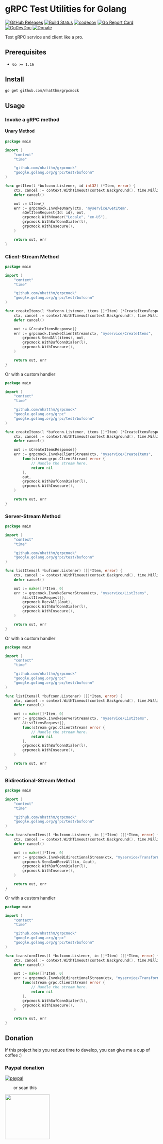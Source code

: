 # gRPC Test Utilities for Golang

[![GitHub Releases](https://img.shields.io/github/v/release/nhatthm/grpcmock)](https://github.com/nhatthm/grpcmock/releases/latest)
[![Build Status](https://github.com/nhatthm/grpcmock/actions/workflows/test.yaml/badge.svg)](https://github.com/nhatthm/grpcmock/actions/workflows/test.yaml)
[![codecov](https://codecov.io/gh/nhatthm/grpcmock/branch/master/graph/badge.svg?token=eTdAgDE2vR)](https://codecov.io/gh/nhatthm/grpcmock)
[![Go Report Card](https://goreportcard.com/badge/github.com/nhatthm/grpcmock)](https://goreportcard.com/report/github.com/nhatthm/grpcmock)
[![GoDevDoc](https://img.shields.io/badge/dev-doc-00ADD8?logo=go)](https://pkg.go.dev/github.com/nhatthm/grpcmock)
[![Donate](https://img.shields.io/badge/Donate-PayPal-green.svg)](https://www.paypal.com/donate/?hosted_button_id=PJZSGJN57TDJY)

Test gRPC service and client like a pro.

## Prerequisites

- `Go >= 1.16`

## Install

```bash
go get github.com/nhatthm/grpcmock
```

## Usage

### Invoke a gRPC method

#### Unary Method

```go
package main

import (
	"context"
	"time"

	"github.com/nhatthm/grpcmock"
	"google.golang.org/grpc/test/bufconn"
)

func getItem(l *bufconn.Listener, id int32) (*Item, error) {
	ctx, cancel := context.WithTimeout(context.Background(), time.Millisecond*50)
	defer cancel()

	out := &Item{}
	err := grpcmock.InvokeUnary(ctx, "myservice/GetItem",
		&GetItemRequest{Id: id}, out,
		grpcmock.WithHeader("Locale", "en-US"),
		grpcmock.WithBufConnDialer(l),
		grpcmock.WithInsecure(),
	)

	return out, err
}
```

### Client-Stream Method

```go
package main

import (
	"context"
	"time"

	"github.com/nhatthm/grpcmock"
	"google.golang.org/grpc/test/bufconn"
)

func createItems(l *bufconn.Listener, items []*Item) (*CreateItemsResponse, error) {
	ctx, cancel := context.WithTimeout(context.Background(), time.Millisecond*50)
	defer cancel()

	out := &CreateItemsResponse{}
	err := grpcmock.InvokeClientStream(ctx, "myservice/CreateItems",
		grpcmock.SendAll(items), out,
		grpcmock.WithBufConnDialer(l),
		grpcmock.WithInsecure(),
	)

	return out, err
}
```

Or with a custom handler

```go
package main

import (
	"context"
	"time"

	"github.com/nhatthm/grpcmock"
	"google.golang.org/grpc"
	"google.golang.org/grpc/test/bufconn"
)

func createItems(l *bufconn.Listener, items []*Item) (*CreateItemsResponse, error) {
	ctx, cancel := context.WithTimeout(context.Background(), time.Millisecond*50)
	defer cancel()

	out := &CreateItemsResponse{}
	err := grpcmock.InvokeClientStream(ctx, "myservice/CreateItems",
		func(stream grpc.ClientStream) error {
			// Handle the stream here.
			return nil
		},
		out,
		grpcmock.WithBufConnDialer(l),
		grpcmock.WithInsecure(),
	)

	return out, err
}
```

### Server-Stream Method

```go
package main

import (
	"context"
	"time"

	"github.com/nhatthm/grpcmock"
	"google.golang.org/grpc/test/bufconn"
)

func listItems(l *bufconn.Listener) ([]*Item, error) {
	ctx, cancel := context.WithTimeout(context.Background(), time.Millisecond*50)
	defer cancel()

	out := make([]*Item, 0)
	err := grpcmock.InvokeServerStream(ctx, "myservice/ListItems",
		&ListItemsRequest{},
		grpcmock.RecvAll(&out),
		grpcmock.WithBufConnDialer(l),
		grpcmock.WithInsecure(),
	)

	return out, err
}
```

Or with a custom handler

```go
package main

import (
	"context"
	"time"

	"github.com/nhatthm/grpcmock"
	"google.golang.org/grpc"
	"google.golang.org/grpc/test/bufconn"
)

func listItems(l *bufconn.Listener) ([]*Item, error) {
	ctx, cancel := context.WithTimeout(context.Background(), time.Millisecond*50)
	defer cancel()

	out := make([]*Item, 0)
	err := grpcmock.InvokeServerStream(ctx, "myservice/ListItems",
		&ListItemsRequest{},
		func(stream grpc.ClientStream) error {
			// Handle the stream here.
			return nil
		},
		grpcmock.WithBufConnDialer(l),
		grpcmock.WithInsecure(),
	)

	return out, err
}
```

### Bidirectional-Stream Method

```go
package main

import (
	"context"
	"time"

	"github.com/nhatthm/grpcmock"
	"google.golang.org/grpc/test/bufconn"
)

func transformItems(l *bufconn.Listener, in []*Item) ([]*Item, error) {
	ctx, cancel := context.WithTimeout(context.Background(), time.Millisecond*50)
	defer cancel()

	out := make([]*Item, 0)
	err := grpcmock.InvokeBidirectionalStream(ctx, "myservice/TransformItems",
		grpcmock.SendAndRecvAll(in, &out),
		grpcmock.WithBufConnDialer(l),
		grpcmock.WithInsecure(),
	)

	return out, err
}
```

Or with a custom handler

```go
package main

import (
	"context"
	"time"

	"github.com/nhatthm/grpcmock"
	"google.golang.org/grpc"
	"google.golang.org/grpc/test/bufconn"
)

func transformItems(l *bufconn.Listener, in []*Item) ([]*Item, error) {
	ctx, cancel := context.WithTimeout(context.Background(), time.Millisecond*50)
	defer cancel()

	out := make([]*Item, 0)
	err := grpcmock.InvokeBidirectionalStream(ctx, "myservice/TransformItems",
		func(stream grpc.ClientStream) error {
			// Handle the stream here.
			return nil
		},
		grpcmock.WithBufConnDialer(l),
		grpcmock.WithInsecure(),
	)

	return out, err
}
```

## Donation

If this project help you reduce time to develop, you can give me a cup of coffee :)

### Paypal donation

[![paypal](https://www.paypalobjects.com/en_US/i/btn/btn_donateCC_LG.gif)](https://www.paypal.com/donate/?hosted_button_id=PJZSGJN57TDJY)

&nbsp;&nbsp;&nbsp;&nbsp;&nbsp;&nbsp;&nbsp;or scan this

<img src="https://user-images.githubusercontent.com/1154587/113494222-ad8cb200-94e6-11eb-9ef3-eb883ada222a.png" width="147px" />

